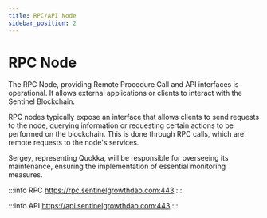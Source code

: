 ```yaml
---
title: RPC/API Node
sidebar_position: 2
---
```


# RPC Node

The RPC Node, providing Remote Procedure Call and API interfaces is operational. It allows external applications or clients to interact with the Sentinel Blockchain.

RPC nodes typically expose an interface that allows clients to send requests to the node, querying information or requesting certain actions to be performed on the blockchain. This is done through RPC calls, which are remote requests to the node's services.

Sergey, representing Quokka, will be responsible for overseeing its maintenance, ensuring the implementation of essential monitoring measures.

:::info RPC
https://rpc.sentinelgrowthdao.com:443
:::

:::info API
https://api.sentinelgrowthdao.com:443
:::